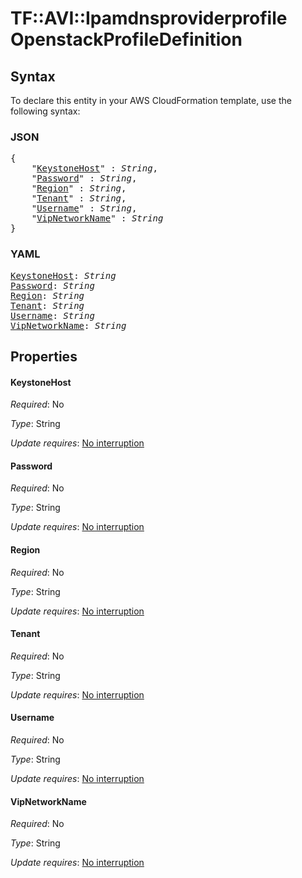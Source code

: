 # TF::AVI::Ipamdnsproviderprofile OpenstackProfileDefinition

## Syntax

To declare this entity in your AWS CloudFormation template, use the following syntax:

### JSON

<pre>
{
    "<a href="#keystonehost" title="KeystoneHost">KeystoneHost</a>" : <i>String</i>,
    "<a href="#password" title="Password">Password</a>" : <i>String</i>,
    "<a href="#region" title="Region">Region</a>" : <i>String</i>,
    "<a href="#tenant" title="Tenant">Tenant</a>" : <i>String</i>,
    "<a href="#username" title="Username">Username</a>" : <i>String</i>,
    "<a href="#vipnetworkname" title="VipNetworkName">VipNetworkName</a>" : <i>String</i>
}
</pre>

### YAML

<pre>
<a href="#keystonehost" title="KeystoneHost">KeystoneHost</a>: <i>String</i>
<a href="#password" title="Password">Password</a>: <i>String</i>
<a href="#region" title="Region">Region</a>: <i>String</i>
<a href="#tenant" title="Tenant">Tenant</a>: <i>String</i>
<a href="#username" title="Username">Username</a>: <i>String</i>
<a href="#vipnetworkname" title="VipNetworkName">VipNetworkName</a>: <i>String</i>
</pre>

## Properties

#### KeystoneHost

_Required_: No

_Type_: String

_Update requires_: [No interruption](https://docs.aws.amazon.com/AWSCloudFormation/latest/UserGuide/using-cfn-updating-stacks-update-behaviors.html#update-no-interrupt)

#### Password

_Required_: No

_Type_: String

_Update requires_: [No interruption](https://docs.aws.amazon.com/AWSCloudFormation/latest/UserGuide/using-cfn-updating-stacks-update-behaviors.html#update-no-interrupt)

#### Region

_Required_: No

_Type_: String

_Update requires_: [No interruption](https://docs.aws.amazon.com/AWSCloudFormation/latest/UserGuide/using-cfn-updating-stacks-update-behaviors.html#update-no-interrupt)

#### Tenant

_Required_: No

_Type_: String

_Update requires_: [No interruption](https://docs.aws.amazon.com/AWSCloudFormation/latest/UserGuide/using-cfn-updating-stacks-update-behaviors.html#update-no-interrupt)

#### Username

_Required_: No

_Type_: String

_Update requires_: [No interruption](https://docs.aws.amazon.com/AWSCloudFormation/latest/UserGuide/using-cfn-updating-stacks-update-behaviors.html#update-no-interrupt)

#### VipNetworkName

_Required_: No

_Type_: String

_Update requires_: [No interruption](https://docs.aws.amazon.com/AWSCloudFormation/latest/UserGuide/using-cfn-updating-stacks-update-behaviors.html#update-no-interrupt)

